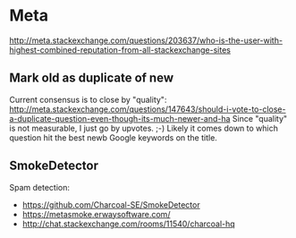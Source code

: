 # Meta

<http://meta.stackexchange.com/questions/203637/who-is-the-user-with-highest-combined-reputation-from-all-stackexchange-sites>

## Mark old as duplicate of new

Current consensus is to close by "quality": <http://meta.stackexchange.com/questions/147643/should-i-vote-to-close-a-duplicate-question-even-though-its-much-newer-and-ha> Since "quality" is not measurable, I just go by upvotes. ;-) Likely it comes down to which question hit the best newb Google keywords on the title.

## SmokeDetector

Spam detection:

- <https://github.com/Charcoal-SE/SmokeDetector>
- <https://metasmoke.erwaysoftware.com/>
- <http://chat.stackexchange.com/rooms/11540/charcoal-hq>
